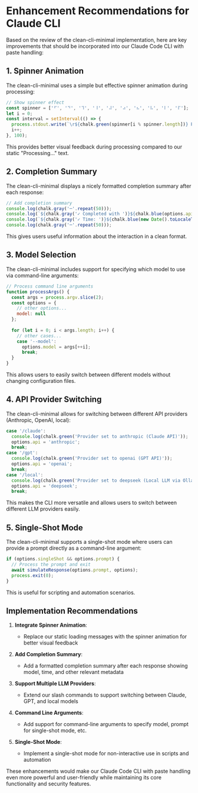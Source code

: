 # Enhancement Recommendations for Claude CLI

Based on the review of the clean-cli-minimal implementation, here are key improvements that should be incorporated into our Claude Code CLI with paste handling:

## 1. Spinner Animation

The clean-cli-minimal uses a simple but effective spinner animation during processing:

```javascript
// Show spinner effect
const spinner = ['⠋', '⠙', '⠹', '⠸', '⠼', '⠴', '⠦', '⠧', '⠇', '⠏'];
let i = 0;
const interval = setInterval(() => {
  process.stdout.write(`\r${chalk.green(spinner[i % spinner.length])} Processing with ${chalk.blue(options.api)}...`);
  i++;
}, 100);
```

This provides better visual feedback during processing compared to our static "Processing..." text.

## 2. Completion Summary

The clean-cli-minimal displays a nicely formatted completion summary after each response:

```javascript
// Add completion summary
console.log(chalk.gray('─'.repeat(50)));
console.log(`${chalk.gray('✓ Completed with ')}${chalk.blue(options.api)}${chalk.gray(' using ')}${chalk.blue(options.model || 'default model')}`);
console.log(`${chalk.gray('✓ Time: ')}${chalk.blue(new Date().toLocaleTimeString())}`);
console.log(chalk.gray('─'.repeat(50)));
```

This gives users useful information about the interaction in a clean format.

## 3. Model Selection

The clean-cli-minimal includes support for specifying which model to use via command-line arguments:

```javascript
// Process command line arguments
function processArgs() {
  const args = process.argv.slice(2);
  const options = {
    // other options...
    model: null
  };
  
  for (let i = 0; i < args.length; i++) {
    // other cases...
    case '--model':
      options.model = args[++i];
      break;
  }
}
```

This allows users to easily switch between different models without changing configuration files.

## 4. API Provider Switching

The clean-cli-minimal allows for switching between different API providers (Anthropic, OpenAI, local):

```javascript
case '/claude':
  console.log(chalk.green('Provider set to anthropic (Claude API)'));
  options.api = 'anthropic';
  break;
case '/gpt':
  console.log(chalk.green('Provider set to openai (GPT API)'));
  options.api = 'openai';
  break;
case '/local':
  console.log(chalk.green('Provider set to deepseek (Local LLM via Ollama)'));
  options.api = 'deepseek';
  break;
```

This makes the CLI more versatile and allows users to switch between different LLM providers easily.

## 5. Single-Shot Mode

The clean-cli-minimal supports a single-shot mode where users can provide a prompt directly as a command-line argument:

```javascript
if (options.singleShot && options.prompt) {
  // Process the prompt and exit
  await simulateResponse(options.prompt, options);
  process.exit(0);
}
```

This is useful for scripting and automation scenarios.

## Implementation Recommendations

1. **Integrate Spinner Animation**:
   - Replace our static loading messages with the spinner animation for better visual feedback

2. **Add Completion Summary**:
   - Add a formatted completion summary after each response showing model, time, and other relevant metadata

3. **Support Multiple LLM Providers**:
   - Extend our slash commands to support switching between Claude, GPT, and local models

4. **Command Line Arguments**:
   - Add support for command-line arguments to specify model, prompt for single-shot mode, etc.

5. **Single-Shot Mode**:
   - Implement a single-shot mode for non-interactive use in scripts and automation

These enhancements would make our Claude Code CLI with paste handling even more powerful and user-friendly while maintaining its core functionality and security features.